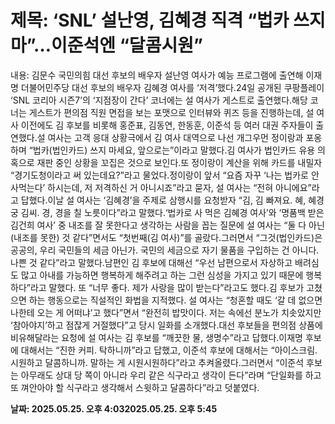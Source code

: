 # **제목: ‘SNL’ 설난영, 김혜경 직격 “법카 쓰지 마”…이준석엔 “달콤시원”**

  내용: 김문수 국민의힘 대선 후보의 배우자 설난영 여사가 예능 프로그램에 출연해 이재명 더불어민주당 대선 후보의 배우자 김혜경 여사를 ‘저격’했다.24일 공개된 쿠팡플레이 ‘SNL 코리아 시즌7’의 ‘지점장이 간다’ 코너에는 설 여사가 게스트로 출연했다.해당 코너는 게스트가 편의점 직원 면접을 보는 포맷으로 인터뷰와 퀴즈 등을 진행하는데, 설 여사 이전에도 김 후보를 비롯해 홍준표, 김동연, 한동훈, 이준석 등 여러 대권 주자들이 출연했다.설 여사는 고객 응대 상황극에서 김 여사 대역으로 나선 개그우먼 정이랑과 포옹하며 “법카(법인카드) 쓰지 마세요, 앞으로는”이라고 말했다.김 여사가 법인카드 유용 의혹으로 재판 중인 상황을 꼬집은 것으로 보인다.또 정이랑이 계산을 위해 카드를 내밀자 “경기도청이라고 써 있는데요?”라고 물었다.정이랑이 앞서 “요즘 자꾸 ‘나는 법카로 안 사먹는다’ 하시는데, 저 저격하신 거 아니시죠”라고 묻자, 설 여사는 “전혀 아니에요”라고 답했다.이날 설 여사는 ‘김혜경’을 주제로 삼행시를 요청받자 “김, 김 빠져요. 혜, 혜경궁 김씨. 경, 경을 칠 노릇이다”라고 말했다.‘법카로 사 먹은 김혜경 여사’와 ‘명품백 받은 김건희 여사’ 중 내조를 잘 못한다고 생각하는 사람을 꼽는 질문에 설 여사는 “둘 다 아닌(내조를 못한) 것 같다”면서도 “첫번째(김 여사)”를 골랐다.그러면서 “그것(법인카드)은 공공의, 우리 국민들의 세금 아닌가. 국민의 세금으로 자기 물품을 구입하는 건 아니다. 나쁜 것 같다”라고 말했다.남편인 김 후보에 대해선 “우선 남편으로서 자상하고 배려심도 많고 아내를 가능하면 행복하게 해주려고 하는 그런 심성을 가지고 있기 때문에 행복하다”라고 말했다. 또 “너무 좋다. 제가 사랑을 많이 받는다”라고도 했다.김 후보가 고쳤으면 하는 행동으로는 직설적인 화법을 지적했다. 설 여사는 “청혼할 때도 ‘갈 데 없으면 나한테 오는 게 어떠냐’고 했다”면서 “완전히 밥맛이다. 저는 속에선 분노가 치솟았지만 ‘참아야지’하고 점잖게 거절했다”고 당시 일화를 소개했다.대선 후보들을 편의점 상품에 비유해달라는 요청에 설 여사는 김 후보를 “깨끗한 물, 생명수”라고 답했다.이재명 후보에 대해서는 “진한 커피. 탁하니까”라고 답했고, 이준석 후보에 대해서는 “아이스크림. 시원하고 달콤하니까. 말하는 게 시원시원하다”라고 추켜올렸다.그러면서 “이준석 후보는 아무래도 상대 당 쪽이 아니라 우리 같은 식구라고 생각이 든다”라며 “단일화를 하고 또 껴안아야 할 식구라고 생각해서 스윗하고 달콤하다”라고 덧붙였다.

  **날짜: 2025.05.25. 오후 4:032025.05.25. 오후 5:45**